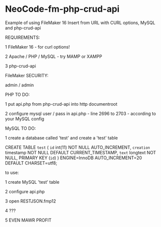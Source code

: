 # NeoCode-fm-php-crud-api
Example of using FileMaker 16 Insert from URL with CURL options, MySQL and php-crud-api


REQUIREMENTS:

1 FileMaker 16 - for curl options!

2 Apache / PHP / MySQL - try MAMP or XAMPP

3 php-crud-api


FileMaker SECURITY:

admin / admin


PHP TO DO:

1 put api.php from php-crud-api into http documentroot

2 configure mysql user / pass in api.php - line 2696 to 2703 - according to your MySQL config


MySQL TO DO:

1 create a database called 'test' and create a 'test' table

CREATE TABLE `test` (
  `id` int(11) NOT NULL AUTO_INCREMENT,
  `creation` timestamp NOT NULL DEFAULT CURRENT_TIMESTAMP,
  `text` longtext NOT NULL,
  PRIMARY KEY (`id`)
) ENGINE=InnoDB AUTO_INCREMENT=20 DEFAULT CHARSET=utf8;


to use:

1 create MySQL 'test' table

2 configure api.php

3 open RESTJSON.fmp12

4 ???

5 EVEN MAWR PROFIT
